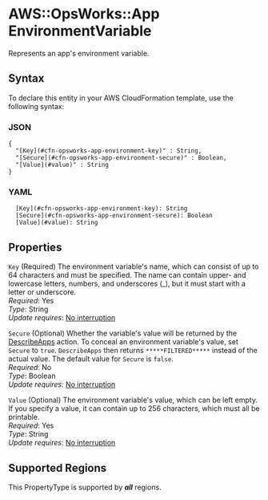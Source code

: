 # AWS::OpsWorks::App EnvironmentVariable<a name="aws-properties-opsworks-app-environment"></a>

Represents an app's environment variable\.

## Syntax<a name="aws-properties-opsworks-app-environment-syntax"></a>

To declare this entity in your AWS CloudFormation template, use the following syntax:

### JSON<a name="aws-properties-opsworks-app-environment-syntax.json"></a>

```
{
  "[Key](#cfn-opsworks-app-environment-key)" : String,
  "[Secure](#cfn-opsworks-app-environment-secure)" : Boolean,
  "[Value](#value)" : String
}
```

### YAML<a name="aws-properties-opsworks-app-environment-syntax.yaml"></a>

```
  [Key](#cfn-opsworks-app-environment-key): String
  [Secure](#cfn-opsworks-app-environment-secure): Boolean
  [Value](#value): String
```

## Properties<a name="aws-properties-opsworks-app-environment-properties"></a>

`Key`  <a name="cfn-opsworks-app-environment-key"></a>
\(Required\) The environment variable's name, which can consist of up to 64 characters and must be specified\. The name can contain upper\- and lowercase letters, numbers, and underscores \(\_\), but it must start with a letter or underscore\.  
*Required*: Yes  
*Type*: String  
*Update requires*: [No interruption](https://docs.aws.amazon.com/AWSCloudFormation/latest/UserGuide/using-cfn-updating-stacks-update-behaviors.html#update-no-interrupt)

`Secure`  <a name="cfn-opsworks-app-environment-secure"></a>
\(Optional\) Whether the variable's value will be returned by the [DescribeApps](https://docs.aws.amazon.com/goto/WebAPI/opsworks-2013-02-18/DescribeApps) action\. To conceal an environment variable's value, set `Secure` to `true`\. `DescribeApps` then returns `*****FILTERED*****` instead of the actual value\. The default value for `Secure` is `false`\.   
*Required*: No  
*Type*: Boolean  
*Update requires*: [No interruption](https://docs.aws.amazon.com/AWSCloudFormation/latest/UserGuide/using-cfn-updating-stacks-update-behaviors.html#update-no-interrupt)

`Value`  <a name="value"></a>
\(Optional\) The environment variable's value, which can be left empty\. If you specify a value, it can contain up to 256 characters, which must all be printable\.  
*Required*: Yes  
*Type*: String  
*Update requires*: [No interruption](https://docs.aws.amazon.com/AWSCloudFormation/latest/UserGuide/using-cfn-updating-stacks-update-behaviors.html#update-no-interrupt)

## Supported Regions

This PropertyType is supported by ***all*** regions.